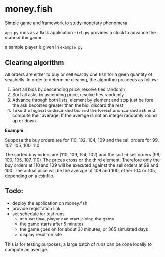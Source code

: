 # money.fish

Simple game and framework to study monetary phenomena

`app.py` runs as a flask application
`tick.py` provides a clock to advance the state of the game

a sample player is given in `example.py`

## Clearing algorithm

All orders are either to buy or sell exactly one fish for a given quantity of seashells.
In order to determine clearing, the algorithm proceeds as follow:

1. Sort all bids by descending price, resolve ties randomly
2. Sort all asks by ascending price, resolve ties randomly
3. Advance through both lists, element by element and stop just be fore the ask becomes greater than the bid, discard the rest
4. Take the highest undiscarded bid and the lowest undiscarded ask and compute their average. If the average is not an integer
randomly round up or down.

__Example__:

Suppose the buy orders are for 110, 102, 104, 109
and the sell orders for 99, 107, 105, 100, 110

The sorted buy orders are (110, 109, 104, 102) and the sorted sell orders (99, 100, 105, 107, 110).
The prices cross on the third element. Therefore only the buy orders at 110 and 109 will be executed
against the sell orders at 99 and 100. The actual price will be the average of 109 and 100, either
104 or 105, depending on a coinflip.

## Todo:
- deploy the application on money.fish
- provide registration link
- set schedule for test runs
   - at a set time, player can start joining the game
   - the game starts after 5 minutes
   - the game goes on for about 30 minutes, or 365 simulated days
   - display result on site

This is for testing purposes, a large batch of runs can be done
locally to compute an average.
